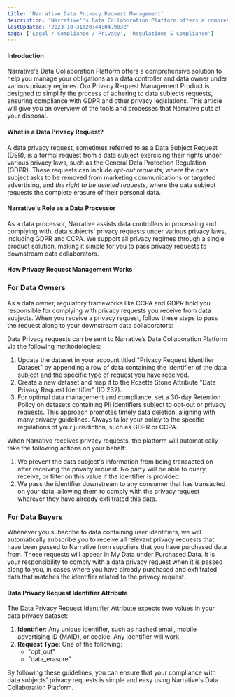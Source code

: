 ```yaml
---
title: 'Narrative Data Privacy Request Management'
description: 'Narrative''s Data Collaboration Platform offers a comprehensive solution to help you manage your obligations as a data controller and data owner under GDPR and various other data policy regimes.'
lastUpdated: '2023-10-31T20:44:04.903Z'
tags: ['Legal / Compliance / Privacy', 'Regulations & Compliance']
---
```


#### **Introduction**

Narrative's Data Collaboration Platform offers a comprehensive solution to help you manage your obligations as a data controller and data owner under various privacy regimes. Our Privacy Request Management Product is designed to simplify the process of adhering to data subjects requests, ensuring compliance with GDPR and other privacy legislations. This article will give you an overview of the tools and processes that Narrative puts at your disposal.

#### **What is a Data Privacy Request?**

A data privacy request, sometimes referred to as a Data Subject Request (DSR), is a formal request from a data subject exercising their rights under various privacy laws, such as the General Data Protection Regulation (GDPR). These requests can include _opt-out requests_, where the data subject asks to be removed from marketing communications or targeted advertising, and _the right to be deleted requests_, where the data subject requests the complete erasure of their personal data.

#### **Narrative's Role as a Data Processor**

As a data processor, Narrative assists data controllers in processing and complying with  data subjects' privacy requests under various privacy laws, including GDPR and CCPA. We support all privacy regimes through a single product solution, making it simple for you to pass privacy requests to downstream data collaborators.

#### **How Privacy Request Management Works**

### **For Data Owners**

As a data owner, regulatory frameworks like CCPA and GDPR hold you responsible for complying with privacy requests you receive from data subjects. When you receive a privacy request, follow these steps to pass the request along to your downstream data collaborators:

Data Privacy requests can be sent to Narrative’s Data Collaboration Platform via the following methodologies:

1. Update the dataset in your account titled "Privacy Request Identifier Dataset" by appending a row of data containing the identifier of the data subject and the specific type of request you have received.
2. Create a new dataset and map it to the Rosetta Stone Attribute "Data Privacy Request Identifier" (ID 232).
3. For optimal data management and compliance, set a 30-day Retention Policy on datasets containing PII identifiers subject to opt-out or privacy requests. This approach promotes timely data deletion, aligning with many privacy guidelines. Always tailor your policy to the specific regulations of your jurisdiction, such as GDPR or CCPA.

When Narrative receives privacy requests, the platform will automatically take the following actions on your behalf:

1. We prevent the data subject's information from being transacted on after receiving the privacy request. No party will be able to query, receive, or filter on this value if the identifier is provided.
2. We pass the identifier downstream to any consumer that has transacted on your data, allowing them to comply with the privacy request wherever they have already exfiltrated this data.

### **For Data Buyers**

Whenever you subscribe to data containing user identifiers, we will automatically subscribe you to receive all relevant privacy requests that have been passed to Narrative from suppliers that you have purchased data from. These requests will appear in My Data under Purchased Data. It is your responsibility to comply with a data privacy request when it is passed along to you, in cases where you have already purchased and exfiltrated data that matches the identifier related to the privacy request.

#### **Data Privacy Request Identifier Attribute**

The Data Privacy Request Identifier Attribute expects two values in your data privacy dataset:

1. **Identifier**: Any unique identifier, such as hashed email, mobile advertising ID (MAID), or cookie. Any identifier will work.
2. **Request Type**: One of the following:
    * "opt\_out"
    * "data\_erasure"

By following these guidelines, you can ensure that your compliance with data subjects' privacy requests is simple and easy using Narrative's Data Collaboration Platform.
